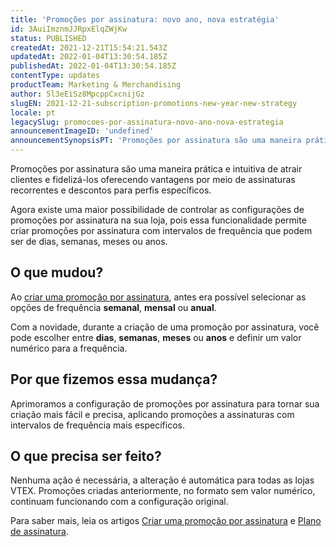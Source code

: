 ```yaml
---
title: 'Promoções por assinatura: novo ano, nova estratégia'
id: 3AuiImznmJJRpxElqZWjKw
status: PUBLISHED
createdAt: 2021-12-21T15:54:21.543Z
updatedAt: 2022-01-04T13:30:54.185Z
publishedAt: 2022-01-04T13:30:54.185Z
contentType: updates
productTeam: Marketing & Merchandising
author: 5l3eEiSz8MpcppCxcnijGz
slugEN: 2021-12-21-subscription-promotions-new-year-new-strategy
locale: pt
legacySlug: promocoes-por-assinatura-novo-ano-nova-estrategia
announcementImageID: 'undefined'
announcementSynopsisPT: 'Promoções por assinatura são uma maneira prática e intuitiva de atrair clientes e fidelizá-los.'
---
```


Promoções por assinatura são uma maneira prática e intuitiva de atrair clientes e fidelizá-los oferecendo vantagens por meio de assinaturas recorrentes e descontos para perfis específicos.

Agora existe uma maior possibilidade de controlar as configurações de promoções por assinatura na sua loja, pois essa funcionalidade permite criar promoções por assinatura com intervalos de frequência que podem ser de dias, semanas, meses ou anos. 

## O que mudou?
Ao [criar  uma promoção por assinatura](/pt/tutorial/como-criar-uma-promocao-por-assinatura--3ROT13HYNeUIv0plDqgNed), antes era possível selecionar  as opções de frequência **semanal**, **mensal** ou **anual**.

Com a novidade, durante a criação de uma promoção por assinatura, você pode escolher entre **dias**, **semanas**, **meses** ou **anos**  e definir um valor numérico para a frequência.

## Por que fizemos essa mudança? 
Aprimoramos a configuração de promoções por assinatura para tornar sua criação mais fácil e precisa, aplicando promoções a assinaturas com intervalos de frequência mais específicos.

## O que precisa ser feito? 
Nenhuma ação é necessária, a alteração é automática para todas as lojas VTEX. Promoções criadas anteriormente, no formato sem valor numérico, continuam funcionando com a configuração original.

Para saber mais, leia os artigos [Criar uma promoção por assinatura](/pt/tutorial/como-criar-uma-promocao-por-assinatura--3ROT13HYNeUIv0plDqgNed) e [Plano de assinatura](/pt/tutorial/como-criar-um-plano-de-assinatura-beta--1qGRoFczm98Wgt81f9mUqC?&utm_source=autocomplete).
